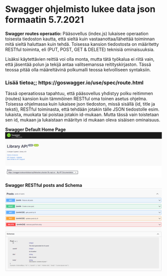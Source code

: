 <H1> Swagger ohjelmisto lukee data json formaatin 5.7.2021</H1>

<b>Swagger routes operaatio:</b>
Pääsovellus (index.js) lukaisee operaation toisesta tiedoston kautta, että sieltä kuin vastaanottaa/lähettää toiminnan mitä sieltä haluttaan kuin tehdä. Toisessa kansion tiedostosta on määritetty RESTful toiminta, eli (PUT, POST, GET & DELETE) teknisiä ominaisuuksia. 

Lisäksi käytettävien reittiä voi olla monta, mutta tätä työkalua ei riitä vain, että jäsentää polun ja tekijä antaa valitsemanssa reitityskirjaston. Tässä teossa pitää olla määreltävinä polkumalli teossa kelvolliseen syntaksiin.

<H3> Lisää tietoa;; https://goswagger.io/use/spec/route.html </H3>

Tässä operaatiossa tapahtuu, että pääsovellus yhdistyy polku reitimmen (routes) kansion kuin tämmöinen RESTful oma toinen asetus ohjelma. Toisessa ohjelmassa kuin lukaisee json tiedoston, missä sisällä (id, title ja teksti), RESTful toiminasta, että tehdään jotakin tälle JSON tiedostolle esim. lukaista, muokata tai poistaa jotakin id-mukaan. Mutta tässä vain toistetaan sen id, mukaan ja lukaistaan määrityn id mukaan oleva sisäisen ominaisuus.


<b>Swagger Default Home Page</b><br>
![Alt text](images/Node-Swagger1.PNG?raw=true "None")

<b>Swagger RESTful posts and Schema</b>
![Alt text](images/Node-Swagger2.PNG?raw=true "None")

